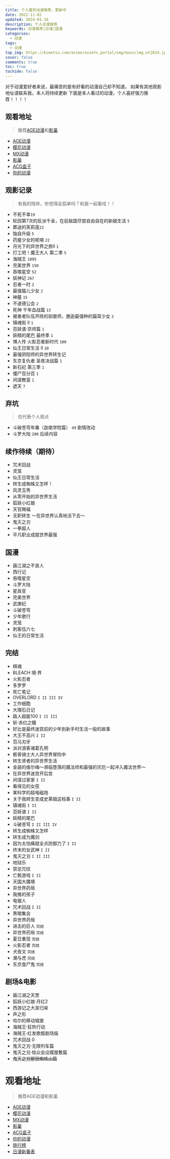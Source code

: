 ```yaml
---
title: 个人喜欢动漫推荐，更新中
date: 2022-11-02
updated: 2024-01-16
description: 个人动漫推荐
keywords: 动漫推荐|日漫|国漫
categories:
  - 动漫
tags:
  - 动漫
top_img: https://kimetsu.com/anime/assets_portal/img/main/img_wt2024.jpg
cover: false
comments: true
toc: true
tochide: false
---
```


对于动漫爱好者来说，最痛苦的是有好看的动漫自己却不知道。
如果有其他观影地址请联系我，本人将持续更新
下面是本人看过的动漫，个人喜好强力推荐！！！！

## 观看地址
> 推荐[AGE动漫](https://www.agedm.org/)和[影巢](https://www.hdhive.org/)

- [AGE动漫](https://www.agedm.org/)
- [樱花动漫](http://www.yinghuacd.com/)
- [MX动漫](http://www.mxdm9.com/)
- [影巢](https://www.hdhive.org/)
- [ACG盒子](https://www.acgbox.link/)
- [你的动漫](https://youranimes.tw/)

## 观影记录
> 有我的陪伴，你觉得会孤单吗？和我一起看哇！！
- 不死不幸`19`
- 轮回第7次的反派千金，在前敌国尽尝自由自在的新娘生活 `5`
- 葬送的芙莉莲`22`
- 独自升级 `5`
- 药屋少女的呢喃 `22`
- 月光下的异世界之旅II `1`
- 打工吧！魔王大人 第二季 `5`
- 海贼王 `1095`
- 完美世界 `150`
- 吞噬星空 `52`
- 妖神记 `267`
- 忍者一时 `2`
- 最强猫儿少女 `2`
- 神墓 `15`
- 不道德公会 `2`
- 死神 千年血战篇 `13`
- 被勇者队伍开除的驯兽师，邂逅最强种的猫耳少女 `2`
- 镇魂街 II `1`
- 百妖谱·京师篇 `1`
- 妖精的尾巴 最终季 `1`
- 博人传 火影忍者新时代 `100`
- 仙王日常生活 II `10`
- 最强阴阳师的异世界转生记
- 东京复仇者 圣夜决战篇 `1`
- 新石纪 第三季 `1`
- 僵尸百分百 `1`
- 间谍教室 `1`
- 遮天 `7`

## 弃坑
> 仅代表个人观点
- 斗破苍穹年番（迦南学院篇） `49`
剧情改动
- 斗罗大陆 `200`
后续内容


## 续作待续（期待）
- 咒术回战
- 灵笼
- 仙王日常生活
- 转生成蜘蛛又怎样！
- 风灵玉秀
- 从零开始的异世界生活
- 狐妖小红娘
- 天官赐福
- 无职转生 ～在异世界认真地活下去～
- 鬼灭之刃
- 一拳超人
- 平凡职业成就世界最强

## 国漫
- 画江湖之不良人
- 西行记
- 吞噬星空
- 斗罗大陆
- 星辰变
- 完美世界
- 武庚纪
- 斗破苍穹
- 少年歌行
- 灵笼
- 刺客伍六七
- 仙王的日常生活


## 完结
- 棋魂
- BLEACH 境·界
- 火影忍者
- 多罗罗
- 死亡笔记
- OVERLORD `I II III IV`
- 工作细胞
- 大理石日记
- 路人超能100 `I II III`
- 斩·赤红之瞳
- 好比是最终迷宫前的少年到新手村生活一般的故事
- 大王不高兴 `I II`
- 范马刃牙
- 派对浪客诸葛孔明
- 骸骨骑士大人异世界冒险中
- 转生贤者的异世界生活
- 金装的维尔梅～濒临堕落的魔法师和最强的灾厄一起冲入魔法世界～
- 在异世界迷宫开后宫
- 间谍过家家 `I II`
- 看得见的女孩
- 某科学的超电磁炮
- 关于我转生变成史莱姆这档事 `I II`
- 镇魂街 `I II`
- 百妖谱 `I II`
- 妖精的尾巴
- 斗破苍穹 `I II III IV`
- 转生成蜘蛛又怎样
- 转生成为魔剑
- 因为太怕痛就全点防御力了 `I II`
- 终末的女武神 `I II`
- 鬼灭之刃 `I II III`
- 地狱乐
- 禁忌咒纹
- 亡骸游戏 `I II`
- 天国大魔境
- 异世界药局
- 我推的孩子
- 电锯人
- 咒术回战 `I II`
- 黑暗集会
- 异世界药局
- 进击的巨人 `完结`
- 异世界药局 `完结`
- 夏日重现 `完结`
- 火影忍者 `完结`
- 犬夜叉 `完结`
- 潮与虎 `完结`
- 东京食尸鬼 `完结`


## 剧场&电影
- 画江湖之天罡
- 狐妖小红娘·月红2
- 西游记之大圣归来
- 声之形
- 哈尔的移动城堡
- 海贼王·狂热行动
- 海贼王·红发歌姬剧场版
- 咒术回战 0
- 鬼灭之刃·无限列车篇
- 鬼灭之刃·柱众会议蝶屋敷篇
- ~~鬼灭之刃那田蜘蛛山篇~~




# 观看地址
> 推荐AGE动漫和影巢

- [AGE动漫](https://www.agedm.org/)
- [樱花动漫](http://www.yinghuacd.com/)
- [MX动漫](http://www.mxdm9.com/)
- [影巢](https://www.hdhive.org/)
- [ACG盒子](https://www.acgbox.link/)
- [你的动漫](https://youranimes.tw/)
- [排行榜](https://www.agemys.net/rank)
- [日漫新番表](https://acgsecrets.hk/bangumi)
